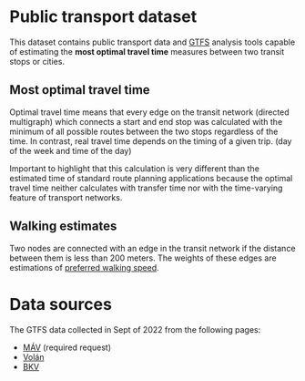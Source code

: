 # Public transport dataset

This dataset contains public transport data and [GTFS](https://en.wikipedia.org/wiki/GTFS) analysis tools capable of estimating the **most optimal travel time** measures between two transit stops or cities.

## Most optimal travel time

Optimal travel time means that every edge on the transit network (directed multigraph) which connects a start and end stop was calculated with the minimum of all possible routes between the two stops regardless of the time. In contrast, real travel time depends on the timing of a given trip. (day of the week and time of the day)

Important to highlight that this calculation is very different than the estimated time of standard route planning applications because the optimal travel time neither calculates with transfer time nor with the time-varying feature of transport networks.

## Walking estimates

Two nodes are connected with an edge in the transit network if the distance between them is less than 200 meters. The weights of these edges are estimations of [preferred walking speed](https://en.wikipedia.org/wiki/Preferred_walking_speed).
 
# Data sources

The GTFS data collected in Sept of 2022 from the following pages:
 - [MÁV](https://www.mavcsoport.hu/gtfs-igenybejelento) (required request)
 - [Volán](https://www.volanbusz.hu/hu/menetrendek/gtfs)
 - [BKV](https://bkk.hu/fejlesztesek/fejlesztoknek/)

